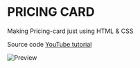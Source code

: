 # PRICING CARD

Making Pricing-card just using HTML & CSS

Source code  [YouTube tutorial](https://www.youtube.com/watch?v=OFG7ZzveXJs)

![Preview](https://user-images.githubusercontent.com/67401418/105628141-afdeea00-5e6d-11eb-900e-0edbf5f95dc9.jpg)
